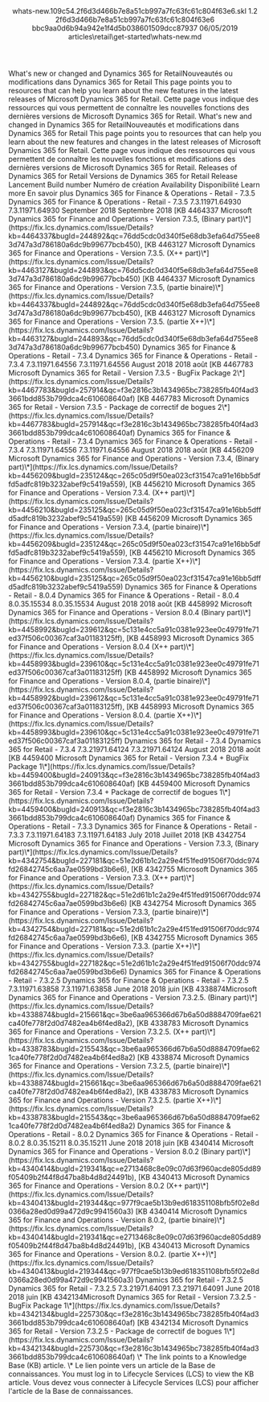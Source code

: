 <?xml version="1.0" encoding="UTF-8"?>
<xliff xmlns:logoport="urn:logoport:xliffeditor:xliff-extras:1.0" xmlns:tilt="urn:logoport:xliffeditor:tilt-non-translatables:1.0" xmlns:xsi="http://www.w3.org/2001/XMLSchema-instance" xmlns="urn:oasis:names:tc:xliff:document:1.2" xmlns:xliffext="urn:microsoft:content:schema:xliffextensions" version="1.2" xsi:schemaLocation="urn:oasis:names:tc:xliff:document:1.2 xliff-core-1.2-transitional.xsd">
  <file datatype="xml" source-language="en-US" original="whats-new.md" target-language="fr-FR">
    <header>
      <tool tool-company="Microsoft" tool-version="1.0-d915bc8" tool-name="mdxliff" tool-id="mdxliff"/>
      <xliffext:skl_file_name>whats-new.109c54.2f6d3d466b7e8a51cb997a7fc63fc61c804f63e6.skl</xliffext:skl_file_name>
      <xliffext:version>1.2</xliffext:version>
      <xliffext:ms.openlocfilehash>2f6d3d466b7e8a51cb997a7fc63fc61c804f63e6</xliffext:ms.openlocfilehash>
      <xliffext:ms.sourcegitcommit>bbc9aa0d6b94a942e1f4d5b038601509dcc87937</xliffext:ms.sourcegitcommit>
      <xliffext:ms.lasthandoff>06/05/2019</xliffext:ms.lasthandoff>
      <xliffext:ms.openlocfilepath>articles\retail\get-started\whats-new.md</xliffext:ms.openlocfilepath>
    </header>
    <body>
      <group extype="content" id="content">
        <trans-unit xml:space="preserve" translate="yes" id="101" restype="x-metadata">
          <source>What's new or changed and Dynamics 365 for Retail</source><target logoport:matchpercent="87" state="translated" state-qualifier="fuzzy-match">Nouveautés ou modifications dans Dynamics 365 for Retail</target>
        </trans-unit>
        <trans-unit xml:space="preserve" translate="yes" id="102" restype="x-metadata">
          <source>This page points you to resources that can help you learn about the new features in the latest releases of Microsoft Dynamics 365 for Retail.</source>
        <target logoport:matchpercent="100" state="translated" state-qualifier="leveraged-tm">Cette page vous indique des ressources qui vous permettent de connaître les nouvelles fonctions des dernières versions de Microsoft Dynamics 365 for Retail.</target></trans-unit>
        <trans-unit xml:space="preserve" translate="yes" id="103">
          <source>What's new and changed in Dynamics 365 for Retail</source><target logoport:matchpercent="85" state="translated" state-qualifier="fuzzy-match">Nouveautés et modifications dans Dynamics 365 for Retail</target>
        </trans-unit>
        <trans-unit xml:space="preserve" translate="yes" id="104">
          <source>This page points you to resources that can help you learn about the new features and changes in the latest releases of Microsoft Dynamics 365 for Retail.</source>
        <target logoport:matchpercent="100" state="translated" state-qualifier="leveraged-tm">Cette page vous indique des ressources qui vous permettent de connaître les nouvelles fonctions et modifications des dernières versions de Microsoft Dynamics 365 for Retail.</target></trans-unit>
        <trans-unit xml:space="preserve" translate="yes" id="105">
          <source>Releases of Dynamics 365 for Retail</source>
        <target logoport:matchpercent="101" state="translated" state-qualifier="leveraged-tm">Versions de Dynamics 365 for Retail</target></trans-unit>
        <trans-unit xml:space="preserve" translate="yes" id="106">
          <source>Release</source>
        <target logoport:matchpercent="101" state="translated" state-qualifier="leveraged-tm">Lancement</target></trans-unit>
        <trans-unit xml:space="preserve" translate="yes" id="107">
          <source>Build number</source>
        <target logoport:matchpercent="101" state="translated" state-qualifier="leveraged-tm">Numéro de création</target></trans-unit>
        <trans-unit xml:space="preserve" translate="yes" id="108">
          <source>Availability</source>
        <target logoport:matchpercent="101" state="translated" state-qualifier="leveraged-tm">Disponibilité</target></trans-unit>
        <trans-unit xml:space="preserve" translate="yes" id="109">
          <source>Learn more</source>
        <target logoport:matchpercent="101" state="translated" state-qualifier="leveraged-tm">En savoir plus</target></trans-unit>
        <trans-unit xml:space="preserve" translate="yes" id="110">
          <source>Dynamics 365 for Finance &amp; Operations - Retail - 7.3.5</source>
        <target logoport:matchpercent="101" state="translated" state-qualifier="leveraged-tm">Dynamics 365 for Finance &amp; Operations - Retail - 7.3.5</target></trans-unit>
        <trans-unit xml:space="preserve" translate="yes" id="111">
          <source>7.3.11971.64930</source>
        <target logoport:matchpercent="101" state="translated" state-qualifier="leveraged-tm">7.3.11971.64930</target></trans-unit>
        <trans-unit xml:space="preserve" translate="yes" id="112">
          <source>September 2018</source>
        <target logoport:matchpercent="101" state="translated" state-qualifier="leveraged-tm">Septembre 2018</target></trans-unit>
        <trans-unit xml:space="preserve" translate="yes" id="113">
          <source><bpt id="p1">[</bpt>KB 4464337 Microsoft Dynamics 365 for Finance and Operations - Version 7.3.5, (Binary part)<ph id="ph1">\*</ph><ept id="p1">](https://fix.lcs.dynamics.com/Issue/Details?kb=4464337&amp;bugId=244892&amp;qc=76dd5cdc0d340f5e68db3efa64d755ee83d747a3d786180a6dc9b99677bcb450)</ept>, <bpt id="p2">[</bpt>KB 4463127 Microsoft Dynamics 365 for Finance and Operations - Version 7.3.5. (X++ part)<ph id="ph2">\*</ph><ept id="p2">](https://fix.lcs.dynamics.com/Issue/Details?kb=4463127&amp;bugId=244893&amp;qc=76dd5cdc0d340f5e68db3efa64d755ee83d747a3d786180a6dc9b99677bcb450)</ept></source>
        <target logoport:matchpercent="101" state="translated" state-qualifier="leveraged-tm"><bpt id="p1">[</bpt>KB 4464337 Microsoft Dynamics 365 for Finance and Operations - Version 7.3.5, (partie binaire)<ph id="ph1">\*</ph><ept id="p1">](https://fix.lcs.dynamics.com/Issue/Details?kb=4464337&amp;bugId=244892&amp;qc=76dd5cdc0d340f5e68db3efa64d755ee83d747a3d786180a6dc9b99677bcb450)</ept>, <bpt id="p2">[</bpt>KB 4463127 Microsoft Dynamics 365 for Finance and Operations - Version 7.3.5. (partie X++)<ph id="ph2">\*</ph><ept id="p2">](https://fix.lcs.dynamics.com/Issue/Details?kb=4463127&amp;bugId=244893&amp;qc=76dd5cdc0d340f5e68db3efa64d755ee83d747a3d786180a6dc9b99677bcb450)</ept></target></trans-unit>
        <trans-unit xml:space="preserve" translate="yes" id="114">
          <source>Dynamics 365 for Finance &amp; Operations - Retail - 7.3.4</source>
        <target logoport:matchpercent="101" state="translated" state-qualifier="leveraged-tm">Dynamics 365 for Finance &amp; Operations - Retail - 7.3.4</target></trans-unit>
        <trans-unit xml:space="preserve" translate="yes" id="115">
          <source>7.3.11971.64556</source>
        <target logoport:matchpercent="101" state="translated" state-qualifier="leveraged-tm">7.3.11971.64556</target></trans-unit>
        <trans-unit xml:space="preserve" translate="yes" id="116">
          <source>August 2018</source>
        <target logoport:matchpercent="101" state="translated" state-qualifier="leveraged-tm">2018 août</target></trans-unit>
        <trans-unit xml:space="preserve" translate="yes" id="117">
          <source><bpt id="p1">[</bpt>KB 4467783 Microsoft Dynamics 365 for Retail - Version 7.3.5 - BugFix Package 2<ph id="ph1">\*</ph><ept id="p1">](https://fix.lcs.dynamics.com/Issue/Details?kb=4467783&amp;bugId=257914&amp;qc=f3e2816c3b1434965bc738285fb40f4ad33661bdd853b799dca4c610608640af)</ept></source>
        <target logoport:matchpercent="101" state="translated" state-qualifier="leveraged-tm"><bpt id="p1">[</bpt>KB 4467783 Microsoft Dynamics 365 for Retail - Version 7.3.5 - Package de correctif de bogues 2<ph id="ph1">\*</ph><ept id="p1">](https://fix.lcs.dynamics.com/Issue/Details?kb=4467783&amp;bugId=257914&amp;qc=f3e2816c3b1434965bc738285fb40f4ad33661bdd853b799dca4c610608640af)</ept></target></trans-unit>
        <trans-unit xml:space="preserve" translate="yes" id="118">
          <source>Dynamics 365 for Finance &amp; Operations - Retail - 7.3.4</source>
        <target logoport:matchpercent="101" state="translated" state-qualifier="leveraged-tm">Dynamics 365 for Finance &amp; Operations - Retail - 7.3.4</target></trans-unit>
        <trans-unit xml:space="preserve" translate="yes" id="119">
          <source>7.3.11971.64556</source>
        <target logoport:matchpercent="101" state="translated" state-qualifier="leveraged-tm">7.3.11971.64556</target></trans-unit>
        <trans-unit xml:space="preserve" translate="yes" id="120">
          <source>August 2018</source>
        <target logoport:matchpercent="101" state="translated" state-qualifier="leveraged-tm">2018 août</target></trans-unit>
        <trans-unit xml:space="preserve" translate="yes" id="121">
          <source><bpt id="p1">[</bpt>KB 4456209 Microsoft Dynamics 365 for Finance and Operations - Version 7.3.4, (Binary part)<ph id="ph1">\*</ph><ept id="p1">](https://fix.lcs.dynamics.com/Issue/Details?kb=4456209&amp;bugId=235124&amp;qc=265c05d9f50ea023cf31547ca91e16bb5dffd5adfc819b3232abef9c5419a559)</ept>, <bpt id="p2">[</bpt>KB 4456210 Microsoft Dynamics 365 for Finance and Operations - Version 7.3.4. (X++ part)<ph id="ph2">\*</ph><ept id="p2">](https://fix.lcs.dynamics.com/Issue/Details?kb=4456210&amp;bugId=235125&amp;qc=265c05d9f50ea023cf31547ca91e16bb5dffd5adfc819b3232abef9c5419a559)</ept></source>
        <target logoport:matchpercent="101" state="translated" state-qualifier="leveraged-tm"><bpt id="p1">[</bpt>KB 4456209 Microsoft Dynamics 365 for Finance and Operations - Version 7.3.4, (partie binaire)<ph id="ph1">\*</ph><ept id="p1">](https://fix.lcs.dynamics.com/Issue/Details?kb=4456209&amp;bugId=235124&amp;qc=265c05d9f50ea023cf31547ca91e16bb5dffd5adfc819b3232abef9c5419a559)</ept>, <bpt id="p2">[</bpt>KB 4456210 Microsoft Dynamics 365 for Finance and Operations - Version 7.3.4. (partie X++)<ph id="ph2">\*</ph><ept id="p2">](https://fix.lcs.dynamics.com/Issue/Details?kb=4456210&amp;bugId=235125&amp;qc=265c05d9f50ea023cf31547ca91e16bb5dffd5adfc819b3232abef9c5419a559)</ept></target></trans-unit>
        <trans-unit xml:space="preserve" translate="yes" id="122">
          <source>Dynamics 365 for Finance &amp; Operations - Retail - 8.0.4</source>
        <target logoport:matchpercent="101" state="translated" state-qualifier="leveraged-tm">Dynamics 365 for Finance &amp; Operations - Retail - 8.0.4</target></trans-unit>
        <trans-unit xml:space="preserve" translate="yes" id="123">
          <source>8.0.35.15534</source>
        <target logoport:matchpercent="101" state="translated" state-qualifier="leveraged-tm">8.0.35.15534</target></trans-unit>
        <trans-unit xml:space="preserve" translate="yes" id="124">
          <source>August 2018</source>
        <target logoport:matchpercent="101" state="translated" state-qualifier="leveraged-tm">2018 août</target></trans-unit>
        <trans-unit xml:space="preserve" translate="yes" id="125">
          <source><bpt id="p1">[</bpt>KB 4458992 Microsoft Dynamics 365 for Finance and Operations - Version 8.0.4 (Binary part)<ph id="ph1">\*</ph><ept id="p1">](https://fix.lcs.dynamics.com/Issue/Details?kb=4458992&amp;bugId=239612&amp;qc=5c131e4cc5a91c0381e923ee0c49791fe71ed37f506c00367caf3a01183125ff)</ept>, <bpt id="p2">[</bpt>KB 4458993 Microsoft Dynamics 365 for Finance and Operations - Version 8.0.4 (X++ part)<ph id="ph2">\*</ph><ept id="p2">](https://fix.lcs.dynamics.com/Issue/Details?kb=4458993&amp;bugId=239610&amp;qc=5c131e4cc5a91c0381e923ee0c49791fe71ed37f506c00367caf3a01183125ff)</ept></source>
        <target logoport:matchpercent="101" state="translated" state-qualifier="leveraged-tm"><bpt id="p1">[</bpt>KB 4458992 Microsoft Dynamics 365 for Finance and Operations - Version 8.0.4, (partie binaire)<ph id="ph1">\*</ph><ept id="p1">](https://fix.lcs.dynamics.com/Issue/Details?kb=4458992&amp;bugId=239612&amp;qc=5c131e4cc5a91c0381e923ee0c49791fe71ed37f506c00367caf3a01183125ff)</ept>, <bpt id="p2">[</bpt>KB 4458993 Microsoft Dynamics 365 for Finance and Operations - Version 8.0.4. (partie X++)<ph id="ph2">\*</ph><ept id="p2">](https://fix.lcs.dynamics.com/Issue/Details?kb=4458993&amp;bugId=239610&amp;qc=5c131e4cc5a91c0381e923ee0c49791fe71ed37f506c00367caf3a01183125ff)</ept></target></trans-unit>
        <trans-unit xml:space="preserve" translate="yes" id="126">
          <source>Dynamics 365 for Retail - 7.3.4</source>
        <target logoport:matchpercent="101" state="translated" state-qualifier="leveraged-tm">Dynamics 365 for Retail - 7.3.4</target></trans-unit>
        <trans-unit xml:space="preserve" translate="yes" id="127">
          <source>7.3.21971.64124</source>
        <target logoport:matchpercent="101" state="translated" state-qualifier="leveraged-tm">7.3.21971.64124</target></trans-unit>
        <trans-unit xml:space="preserve" translate="yes" id="128">
          <source>August 2018</source>
        <target logoport:matchpercent="101" state="translated" state-qualifier="leveraged-tm">2018 août</target></trans-unit>
        <trans-unit xml:space="preserve" translate="yes" id="129">
          <source><bpt id="p1">[</bpt>KB 4459400 Microsoft Dynamics 365 for Retail - Version 7.3.4 + BugFix Package 1<ph id="ph1">\*</ph><ept id="p1">](https://fix.lcs.dynamics.com/Issue/Details?kb=4459400&amp;bugId=240913&amp;qc=f3e2816c3b1434965bc738285fb40f4ad33661bdd853b799dca4c610608640af)</ept></source>
        <target logoport:matchpercent="101" state="translated" state-qualifier="leveraged-tm"><bpt id="p1">[</bpt>KB 4459400 Microsoft Dynamics 365 for Retail - Version 7.3.4 + Package de correctif de bogues 1<ph id="ph1">\*</ph><ept id="p1">](https://fix.lcs.dynamics.com/Issue/Details?kb=4459400&amp;bugId=240913&amp;qc=f3e2816c3b1434965bc738285fb40f4ad33661bdd853b799dca4c610608640af)</ept></target></trans-unit>
        <trans-unit xml:space="preserve" translate="yes" id="130">
          <source>Dynamics 365 for Finance &amp; Operations - Retail - 7.3.3</source>
        <target logoport:matchpercent="101" state="translated" state-qualifier="leveraged-tm">Dynamics 365 for Finance &amp; Operations - Retail - 7.3.3</target></trans-unit>
        <trans-unit xml:space="preserve" translate="yes" id="131">
          <source>7.3.11971.64183</source>
        <target logoport:matchpercent="101" state="translated" state-qualifier="leveraged-tm">7.3.11971.64183</target></trans-unit>
        <trans-unit xml:space="preserve" translate="yes" id="132">
          <source>July 2018</source>
        <target logoport:matchpercent="101" state="translated" state-qualifier="leveraged-tm">Juillet 2018</target></trans-unit>
        <trans-unit xml:space="preserve" translate="yes" id="133">
          <source><bpt id="p1">[</bpt>KB 4342754 Microsoft Dynamics 365 for Finance and Operations - Version 7.3.3, (Binary part)<ph id="ph1">\*</ph><ept id="p1">](https://fix.lcs.dynamics.com/Issue/Details?kb=4342754&amp;bugId=227181&amp;qc=51e2d61b1c2a29e4f51fed91506f70ddc974fd26842745c6aa7ae0599bd3b6e6)</ept>, <bpt id="p2">[</bpt>KB 4342755 Microsoft Dynamics 365 for Finance and Operations - Version 7.3.3. (X++ part)<ph id="ph2">\*</ph><ept id="p2">](https://fix.lcs.dynamics.com/Issue/Details?kb=4342755&amp;bugId=227182&amp;qc=51e2d61b1c2a29e4f51fed91506f70ddc974fd26842745c6aa7ae0599bd3b6e6)</ept></source>
        <target logoport:matchpercent="101" state="translated" state-qualifier="leveraged-tm"><bpt id="p1">[</bpt>KB 4342754 Microsoft Dynamics 365 for Finance and Operations - Version 7.3.3, (partie binaire)<ph id="ph1">\*</ph><ept id="p1">](https://fix.lcs.dynamics.com/Issue/Details?kb=4342754&amp;bugId=227181&amp;qc=51e2d61b1c2a29e4f51fed91506f70ddc974fd26842745c6aa7ae0599bd3b6e6)</ept>, <bpt id="p2">[</bpt>KB 4342755 Microsoft Dynamics 365 for Finance and Operations - Version 7.3.3. (partie X++)<ph id="ph2">\*</ph><ept id="p2">](https://fix.lcs.dynamics.com/Issue/Details?kb=4342755&amp;bugId=227182&amp;qc=51e2d61b1c2a29e4f51fed91506f70ddc974fd26842745c6aa7ae0599bd3b6e6)</ept></target></trans-unit>
        <trans-unit xml:space="preserve" translate="yes" id="134">
          <source>Dynamics 365 for Finance &amp; Operations - Retail - 7.3.2.5</source>
        <target logoport:matchpercent="101" state="translated" state-qualifier="leveraged-tm">Dynamics 365 for Finance &amp; Operations - Retail - 7.3.2.5</target></trans-unit>
        <trans-unit xml:space="preserve" translate="yes" id="135">
          <source>7.3.11971.63858</source>
        <target logoport:matchpercent="101" state="translated" state-qualifier="leveraged-tm">7.3.11971.63858</target></trans-unit>
        <trans-unit xml:space="preserve" translate="yes" id="136">
          <source>June 2018</source>
        <target logoport:matchpercent="101" state="translated" state-qualifier="leveraged-tm">2018 juin</target></trans-unit>
        <trans-unit xml:space="preserve" translate="yes" id="137">
          <source><bpt id="p1">[</bpt>KB 4338874Microsoft Dynamics 365 for Finance and Operations - Version 7.3.2.5. (Binary part)<ph id="ph1">\*</ph><ept id="p1">](https://fix.lcs.dynamics.com/Issue/Details?kb=4338874&amp;bugId=215661&amp;qc=3be6aa965366d67b6a50d8884709fae621ca40fe778f2d0d7482ea4b6f4ed8a2)</ept>, <bpt id="p2">[</bpt>KB 4338783 Microsoft Dynamics 365 for Finance and Operations - Version 7.3.2.5. (X++ part)<ph id="ph2">\*</ph><ept id="p2">](https://fix.lcs.dynamics.com/Issue/Details?kb=4338783&amp;bugId=215543&amp;qc=3be6aa965366d67b6a50d8884709fae621ca40fe778f2d0d7482ea4b6f4ed8a2)</ept></source>
        <target logoport:matchpercent="101" state="translated" state-qualifier="leveraged-tm"><bpt id="p1">[</bpt>KB 4338874 Microsoft Dynamics 365 for Finance and Operations - Version 7.3.2.5, (partie binaire)<ph id="ph1">\*</ph><ept id="p1">](https://fix.lcs.dynamics.com/Issue/Details?kb=4338874&amp;bugId=215661&amp;qc=3be6aa965366d67b6a50d8884709fae621ca40fe778f2d0d7482ea4b6f4ed8a2)</ept>, <bpt id="p2">[</bpt>KB 4338783 Microsoft Dynamics 365 for Finance and Operations - Version 7.3.2.5. (partie X++)<ph id="ph2">\*</ph><ept id="p2">](https://fix.lcs.dynamics.com/Issue/Details?kb=4338783&amp;bugId=215543&amp;qc=3be6aa965366d67b6a50d8884709fae621ca40fe778f2d0d7482ea4b6f4ed8a2)</ept></target></trans-unit>
        <trans-unit xml:space="preserve" translate="yes" id="138">
          <source>Dynamics 365 for Finance &amp; Operations - Retail - 8.0.2</source>
        <target logoport:matchpercent="101" state="translated" state-qualifier="leveraged-tm">Dynamics 365 for Finance &amp; Operations - Retail - 8.0.2</target></trans-unit>
        <trans-unit xml:space="preserve" translate="yes" id="139">
          <source>8.0.35.15211</source>
        <target logoport:matchpercent="101" state="translated" state-qualifier="leveraged-tm">8.0.35.15211</target></trans-unit>
        <trans-unit xml:space="preserve" translate="yes" id="140">
          <source>June 2018</source>
        <target logoport:matchpercent="101" state="translated" state-qualifier="leveraged-tm">2018 juin</target></trans-unit>
        <trans-unit xml:space="preserve" translate="yes" id="141">
          <source><bpt id="p1">[</bpt>KB 4340414 Microsoft Dynamics 365 for Finance and Operations - Version 8.0.2 (Binary part)<ph id="ph1">\*</ph><ept id="p1">](https://fix.lcs.dynamics.com/Issue/Details?kb=4340414&amp;bugId=219341&amp;qc=e2713468c8e09c07d63f960acde805dd89f05409b2f44f8d47ba8b4d8d24491b)</ept>, <bpt id="p2">[</bpt>KB 4340413 Microsoft Dynamics 365 for Finance and Operations - Version 8.0.2 (X++ part)<ph id="ph2">\*</ph><ept id="p2">](https://fix.lcs.dynamics.com/Issue/Details?kb=4340413&amp;bugId=219344&amp;qc=977f9cae5b13b9ed618351108bfb5f02e8d0366a28ed0d99a472d9c9941560a3)</ept></source>
        <target logoport:matchpercent="101" state="translated" state-qualifier="leveraged-tm"><bpt id="p1">[</bpt>KB 4340414 Microsoft Dynamics 365 for Finance and Operations - Version 8.0.2, (partie binaire)<ph id="ph1">\*</ph><ept id="p1">](https://fix.lcs.dynamics.com/Issue/Details?kb=4340414&amp;bugId=219341&amp;qc=e2713468c8e09c07d63f960acde805dd89f05409b2f44f8d47ba8b4d8d24491b)</ept>, <bpt id="p2">[</bpt>KB 4340413 Microsoft Dynamics 365 for Finance and Operations - Version 8.0.2. (partie X++)<ph id="ph2">\*</ph><ept id="p2">](https://fix.lcs.dynamics.com/Issue/Details?kb=4340413&amp;bugId=219344&amp;qc=977f9cae5b13b9ed618351108bfb5f02e8d0366a28ed0d99a472d9c9941560a3)</ept></target></trans-unit>
        <trans-unit xml:space="preserve" translate="yes" id="142">
          <source>Dynamics 365 for Retail - 7.3.2.5</source>
        <target logoport:matchpercent="101" state="translated" state-qualifier="leveraged-tm">Dynamics 365 for Retail - 7.3.2.5</target></trans-unit>
        <trans-unit xml:space="preserve" translate="yes" id="143">
          <source>7.3.21971.64091</source>
        <target logoport:matchpercent="101" state="translated" state-qualifier="leveraged-tm">7.3.21971.64091</target></trans-unit>
        <trans-unit xml:space="preserve" translate="yes" id="144">
          <source>June 2018</source>
        <target logoport:matchpercent="101" state="translated" state-qualifier="leveraged-tm">2018 juin</target></trans-unit>
        <trans-unit xml:space="preserve" translate="yes" id="145">
          <source><bpt id="p1">[</bpt>KB 4342134Microsoft Dynamics 365 for Retail - Version 7.3.2.5 - BugFix Package 1<ph id="ph1">\*</ph><ept id="p1">](https://fix.lcs.dynamics.com/Issue/Details?kb=4342134&amp;bugId=225730&amp;qc=f3e2816c3b1434965bc738285fb40f4ad33661bdd853b799dca4c610608640af)</ept></source>
        <target logoport:matchpercent="101" state="translated" state-qualifier="leveraged-tm"><bpt id="p1">[</bpt>KB 4342134 Microsoft Dynamics 365 for Retail - Version 7.3.2.5 - Package de correctif de bogues 1<ph id="ph1">\*</ph><ept id="p1">](https://fix.lcs.dynamics.com/Issue/Details?kb=4342134&amp;bugId=225730&amp;qc=f3e2816c3b1434965bc738285fb40f4ad33661bdd853b799dca4c610608640af)</ept></target></trans-unit>
        <trans-unit xml:space="preserve" translate="yes" id="146">
          <source><ph id="ph1">\*</ph> The link points to a Knowledge Base (KB) article.</source>
        <target logoport:matchpercent="101" state="translated" state-qualifier="leveraged-tm"><ph id="ph1">\*</ph> Le lien pointe vers un article de la Base de connaissances.</target></trans-unit>
        <trans-unit xml:space="preserve" translate="yes" id="147">
          <source>You must log in to Lifecycle Services (LCS) to view the KB article.</source>
        <target logoport:matchpercent="101" state="translated" state-qualifier="leveraged-tm">Vous devez vous connecter à Lifecycle Services (LCS) pour afficher l'article de la Base de connaissances.</target></trans-unit>
      </group>
    </body>
  </file>
</xliff>